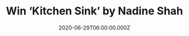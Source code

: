 ---
campaign-uuid: "c-56e7f4b9-f5d5-4586-adf8-bbb0b2746f2a"
type: "Competition"
category: "Music"
date: "2020-06-29T06:00:00.000Z"
end-date: "2020-07-29T23:59:00.000Z"
disable-form: false
is_promoted: false
has_entry_page: true
title: "Win ‘Kitchen Sink’ by Nadine Shah"
competition-description: "<p>We have on our hands Nadine Shah new record. An album\
  \ that explores her own story as a woman in her 30's and the societal pressures\
  \ and expectations that come with that. Jovial and playful at times, unblinkingly\
  \ daring at others.</p>\n<p>Enter below and it could be yours.</p>\n"
hero-header: "Win ‘Kitchen Sink’ by Nadine Shah"
terms-confirmation: "N/A"
banner-img: "https://assets.expresslyapp.com/asset-0e74bbf4-7f2d-4f6e-97d5-78d64b71a85b.jpg"
logo-left-href: "http://club.expressly.io"
logo-left-image: "https://assets.expresslyapp.com/asset-10a9a609-b327-4796-9c66-0f8c422556ef.jpg"
logo-left-title: "expressly club"
bg-image-hero: "https://assets.expresslyapp.com/asset-9ab29dc3-9507-4b3a-b693-84f79b929d15.jpg"
bg-image-first: "https://assets.expresslyapp.com/asset-b0ba5f6b-baac-454f-9aff-77bea0d0866c.jpg"
section1-content: "<p>Kitchen Sink follows up Shah's Hyundai Mercury Prize nominated\
  \ 2017 album Holiday Destination with equally impressive critical acclaim. With\
  \ the same ferocious determination and distinct voice Shah now turns her sights\
  \ closer to home with an album that explores her own story as a woman in her 30's\
  \ and the societal pressures and expectations that come with that. Jovial and playful\
  \ at times, unblinkingly daring at others.</p>\n<p>The album is bursting with Shah’\
  s beloved personality while simultaneously refusing to compromise on the social\
  \ commentary that she continues to deliver so fearlessly.</p>\n"
entry-title: "Win ‘Kitchen Sink’ by Nadine Shah"
entry-content: "<p>Enter the draw to win Kitchen Sink’ by Nadine Shah by completing\
  \ the form below before 23:59 on the 29th of July 2020.</p>\n"
has-winner: false
prize-description: "‘Kitchen Sink’ by Nadine Shah"
special-conditions: "Multiple entries are allowed up to one every day.\r\n\r\nThis\
  \ competition is also available on: https://aaa.nme.com/competitions/kitchen-sink-nadine-shah"
country-restrictions:
- "GB"
---